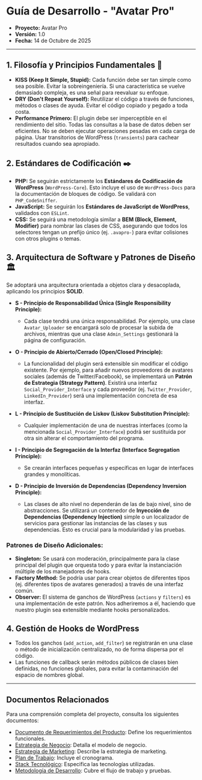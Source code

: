# Guía de Desarrollo - "Avatar Pro"

* **Proyecto:** Avatar Pro
* **Versión:** 1.0
* **Fecha:** 14 de Octubre de 2025

---

## 1. Filosofía y Principios Fundamentales 🧠

* **KISS (Keep It Simple, Stupid):** Cada función debe ser tan simple como sea posible. Evitar la sobreingeniería. Si una característica se vuelve demasiado compleja, es una señal para reevaluar su enfoque.
* **DRY (Don't Repeat Yourself):** Reutilizar el código a través de funciones, métodos o clases de ayuda. Evitar el código copiado y pegado a toda costa.
* **Performance Primero:** El plugin debe ser imperceptible en el rendimiento del sitio. Todas las consultas a la base de datos deben ser eficientes. No se deben ejecutar operaciones pesadas en cada carga de página. Usar transitorios de WordPress (`transients`) para cachear resultados cuando sea apropiado.

## 2. Estándares de Codificación ✒️

* **PHP:** Se seguirán estrictamente los **Estándares de Codificación de WordPress** (`WordPress-Core`). Esto incluye el uso de `WordPress-Docs` para la documentación de bloques de código. Se validará con `PHP_CodeSniffer`.
* **JavaScript:** Se seguirán los **Estándares de JavaScript de WordPress**, validados con `ESLint`.
* **CSS:** Se seguirá una metodología similar a **BEM (Block, Element, Modifier)** para nombrar las clases de CSS, asegurando que todos los selectores tengan un prefijo único (ej. `.avapro-`) para evitar colisiones con otros plugins o temas.

## 3. Arquitectura de Software y Patrones de Diseño 🏛️

Se adoptará una arquitectura orientada a objetos clara y desacoplada, aplicando los principios **SOLID**.

* **S - Principio de Responsabilidad Única (Single Responsibility Principle):**
    * Cada clase tendrá una única responsabilidad. Por ejemplo, una clase `Avatar_Uploader` se encargará solo de procesar la subida de archivos, mientras que una clase `Admin_Settings` gestionará la página de configuración.

* **O - Principio de Abierto/Cerrado (Open/Closed Principle):**
    * La funcionalidad del plugin será extensible sin modificar el código existente. Por ejemplo, para añadir nuevos proveedores de avatares sociales (además de Twitter/Facebook), se implementará un **Patrón de Estrategia (Strategy Pattern)**. Existirá una interfaz `Social_Provider_Interface` y cada proveedor (ej. `Twitter_Provider`, `LinkedIn_Provider`) será una implementación concreta de esa interfaz.

* **L - Principio de Sustitución de Liskov (Liskov Substitution Principle):**
    * Cualquier implementación de una de nuestras interfaces (como la mencionada `Social_Provider_Interface`) podrá ser sustituida por otra sin alterar el comportamiento del programa.

* **I - Principio de Segregación de la Interfaz (Interface Segregation Principle):**
    * Se crearán interfaces pequeñas y específicas en lugar de interfaces grandes y monolíticas.

* **D - Principio de Inversión de Dependencias (Dependency Inversion Principle):**
    * Las clases de alto nivel no dependerán de las de bajo nivel, sino de abstracciones. Se utilizará un contenedor de **Inyección de Dependencias (Dependency Injection)** simple o un localizador de servicios para gestionar las instancias de las clases y sus dependencias. Esto es crucial para la modularidad y las pruebas.

### **Patrones de Diseño Adicionales:**

* **Singleton:** Se usará con moderación, principalmente para la clase principal del plugin que orquesta todo y para evitar la instanciación múltiple de los manejadores de hooks.
* **Factory Method:** Se podría usar para crear objetos de diferentes tipos (ej. diferentes tipos de avatares generados) a través de una interfaz común.
* **Observer:** El sistema de ganchos de WordPress (`actions` y `filters`) es una implementación de este patrón. Nos adheriremos a él, haciendo que nuestro plugin sea extensible mediante hooks personalizados.

## 4. Gestión de Hooks de WordPress

* Todos los ganchos (`add_action`, `add_filter`) se registrarán en una clase o método de inicialización centralizado, no de forma dispersa por el código.
* Las funciones de callback serán métodos públicos de clases bien definidas, no funciones globales, para evitar la contaminación del espacio de nombres global.

---

## Documentos Relacionados

Para una comprensión completa del proyecto, consulta los siguientes documentos:

- [Documento de Requerimientos del Producto](01_Documento_Requerimientos_Producto.md): Define los requerimientos funcionales.
- [Estrategia de Negocio](02_Estrategia_de_Negocio.md): Detalla el modelo de negocio.
- [Estrategia de Marketing](03_Estrategia_de_Marketing.md): Describe la estrategia de marketing.
- [Plan de Trabajo](04_Plan_de_Trabajo.md): Incluye el cronograma.
- [Stack Tecnológico](05_Stack_Tecnologico.md): Especifica las tecnologías utilizadas.
- [Metodología de Desarrollo](07_Metodologia_de_Desarrollo.md): Cubre el flujo de trabajo y pruebas.